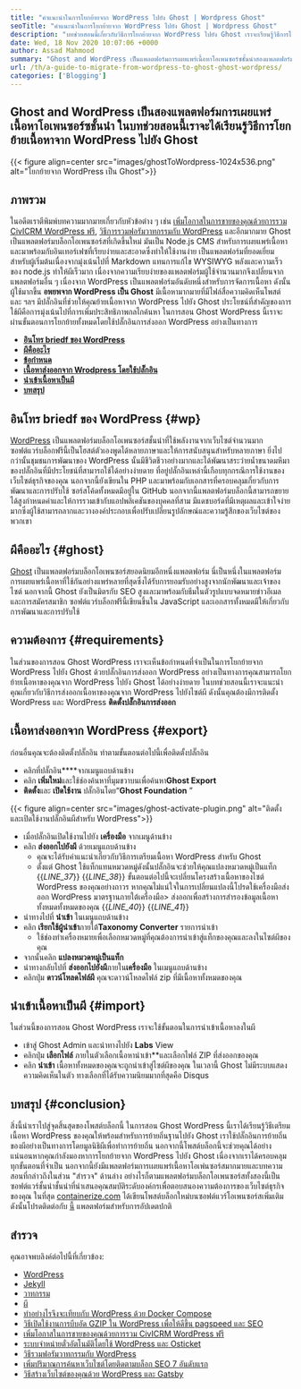 ```yaml
---
title: "คำแนะนำในการโยกย้ายจาก WordPress ไปยัง Ghost | Wordpress Ghost" 
seoTitle: "คำแนะนำในการโยกย้ายจาก WordPress ไปยัง Ghost | Wordpress Ghost" 
description: "บทช่วยสอนนี้เกี่ยวกับวิธีการโยกย้ายจาก WordPress ไปยัง Ghost เราจะเรียนรู้วิธีการโยกย้ายโพสต์และหน้าของคุณไปยังผีจากเว็บไซต์ WordPress ที่มีอยู่" 
date: Wed, 18 Nov 2020 10:07:06 +0000
author: Assad Mahmood
summary: "Ghost and WordPress เป็นแพลตฟอร์มการเผยแพร่เนื้อหาโอเพนซอร์ซชั้นนำสองแพลตฟอร์ม ในบทช่วยสอนนี้เราจะได้เรียนรู้วิธีการโยกย้ายเนื้อหาจาก WordPress ไปยัง Ghost" 
url: /th/a-guide-to-migrate-from-wordpress-to-ghost-ghost-wordpress/
categories: ['Blogging']
---
```


## Ghost and WordPress เป็นสองแพลตฟอร์มการเผยแพร่เนื้อหาโอเพนซอร์ซชั้นนำ ในบทช่วยสอนนี้เราจะได้เรียนรู้วิธีการโยกย้ายเนื้อหาจาก WordPress ไปยัง Ghost

{{< figure align=center src="images/ghostToWordpress-1024x536.png" alt="โยกย้ายจาก WordPress เป็น Ghost">}}


## ภาพรวม
ในอดีตเราตีพิมพ์บทความมากมายเกี่ยวกับหัวข้อต่าง ๆ เช่น [เพิ่มโอกาสในการขายของคุณด้วยการรวม CivICRM WordPress ฟรี][1], [วิธีการรวมฟอรัมวาทกรรมกับ WordPress][2] และอีกมากมาย Ghost เป็นแพลตฟอร์มบล็อกโอเพนซอร์สที่เกิดขึ้นใหม่ มันเป็น Node.js CMS สำหรับการเผยแพร่เนื้อหาและมาพร้อมกับอินเทอร์เฟซที่เรียบง่ายและสะอาดซึ่งทำให้ใช้งานง่าย เป็นแพลตฟอร์มที่ยอดเยี่ยมสำหรับผู้เริ่มต้นเนื่องจากมุ่งเน้นไปที่ Markdown แทนการแก้ไข WYSIWYG พลังและความเร็วของ node.js ทำให้ผีเร็วมาก เนื่องจากความเรียบง่ายของแพลตฟอร์มผู้ใช้จำนวนมากจึงเปลี่ยนจากแพลตฟอร์มอื่น ๆ เนื่องจาก WordPress เป็นแพลตฟอร์มอันดับหนึ่งสำหรับการจัดการเนื้อหา
ดังนั้นผู้ใช้มากขึ้น **อพยพจาก WordPress เป็น Ghost** มีเนื้อหามากมายที่มีไฟล์สื่อความคิดเห็นโพสต์และ ฯลฯ มีปลั๊กอินที่ช่วยให้คุณย้ายเนื้อหาจาก WordPress ไปยัง Ghost ประโยชน์ที่สำคัญของการใช้ผีคือการมุ่งเน้นไปที่การเพิ่มประสิทธิภาพกลไกค้นหา ในการสอน Ghost WordPress นี้เราจะผ่านขั้นตอนการโยกย้ายทั้งหมดโดยใช้ปลั๊กอินการส่งออก WordPress อย่างเป็นทางการ
* **[อินโทร briedf ของ WordPress][3]** 
* **[ผีคืออะไร][4]** 
* **[ข้อกำหนด][5]** 
* **[เนื้อหาส่งออกจาก Wrodpress โดยใช้ปลั๊กอิน][6]** 
* **[นำเข้าเนื้อหาเป็นผี][7]** 
* **[บทสรุป][8]** 

## **อินโทร briedf ของ WordPress** {#wp}

[WordPress][9] เป็นแพลตฟอร์มบล็อกโอเพนซอร์สชั้นนำที่ใช้พลังงานจากเว็บไซต์จำนวนมาก ซอฟต์แวร์บล็อกฟรีนี้เป็นโฮสต์ตัวเองพูดได้หลายภาษาและให้การสนับสนุนสำหรับหลายภาษา ยิ่งไปกว่านั้นชุมชนการพัฒนาของ WordPress นั้นมีชีวิตชีวาอย่างมากและได้พัฒนาสระว่ายน้ำขนาดมหึมาของปลั๊กอินที่มีประโยชน์ที่สามารถใช้ได้อย่างง่ายดาย ที่อยู่ปลั๊กอินเหล่านี้เกือบทุกกรณีการใช้งานของเว็บไซต์ธุรกิจของคุณ นอกจากนี้ยังเขียนใน PHP และมาพร้อมกับเอกสารที่ครอบคลุมเกี่ยวกับการพัฒนาและการปรับใช้ ซอร์สโค้ดทั้งหมดมีอยู่ใน GitHub นอกจากนี้แพลตฟอร์มบล็อกนี้สามารถขยายได้สูงกำหนดค่าและให้การรวมเข้ากับแอปพลิเคชันของบุคคลที่สาม มีแดชบอร์ดที่มีเหตุผลและเข้าใจง่ายมากซึ่งผู้ใช้สามารถลากและวางองค์ประกอบเพื่อปรับเปลี่ยนรูปลักษณ์และความรู้สึกของเว็บไซต์ของพวกเขา

## **ผีคืออะไร** {#ghost}

[Ghost][10] เป็นแพลตฟอร์มบล็อกโอเพนซอร์สยอดนิยมอีกหนึ่งแพลตฟอร์ม นี่เป็นหนึ่งในแพลตฟอร์มการเผยแพร่เนื้อหาที่ใช้กันอย่างแพร่หลายที่สุดซึ่งได้รับการยอมรับอย่างสูงจากนักพัฒนาและเจ้าของไซต์ นอกจากนี้ Ghost ยังเป็นมิตรกับ SEO สูงและมาพร้อมกับธีมในตัวรูปแบบจดหมายข่าวอีเมลและการสมัครสมาชิก ซอฟต์แวร์บล็อกฟรีนี้เขียนขึ้นใน JavaScript และเอกสารทั้งหมดมีให้เกี่ยวกับการพัฒนาและการปรับใช้

## ความต้องการ {#requirements}

ในส่วนของการสอน Ghost WordPress เราจะเห็นข้อกำหนดที่จำเป็นในการโยกย้ายจาก WordPress ไปยัง Ghost ด้วยปลั๊กอินการส่งออก WordPress อย่างเป็นทางการคุณสามารถโยกย้ายเนื้อหาของคุณจาก WordPress ไปยัง Ghost ได้อย่างง่ายดาย ในบทช่วยสอนนี้เราจะแนะนำคุณเกี่ยวกับวิธีการส่งออกเนื้อหาของคุณจาก WordPress ไปยังไซต์ผี ดังนั้นคุณต้องมีการติดตั้ง WordPress และ WordPress **ติดตั้งปลั๊กอินการส่งออก** 

## เนื้อหาส่งออกจาก WordPress {#export}

ก่อนอื่นคุณจะต้องติดตั้งปลั๊กอิน ทำตามขั้นตอนต่อไปนี้เพื่อติดตั้งปลั๊กอิน
* คลิกที่ปลั๊กอิน****จากเมนูแถบด้านข้าง
* คลิก **เพิ่มใหม่**และใช้ช่องค้นหาที่มุมขวาบนเพื่อค้นหา**Ghost Export** 
* **ติดตั้ง**และ **เปิดใช้งาน** ปลั๊กอินโดย“**Ghost Foundation** ”

{{< figure align=center src="images/ghost-activate-plugin.png" alt="ติดตั้งและเปิดใช้งานปลั๊กอินผีสำหรับ WordPress">}}

* เมื่อปลั๊กอินเปิดใช้งานไปยัง **เครื่องมือ** จากเมนูด้านข้าง
* คลิก **ส่งออกไปยังผี** ด้วยเมนูแถบด้านข้าง
  * คุณจะได้รับคำแนะนำเกี่ยวกับวิธีการเตรียมเนื้อหา WordPress สำหรับ Ghost
  * ตั้งแต่ Ghost ใช้แท็กแทนหมวดหมู่ดังนั้นปลั๊กอินจะช่วยให้คุณแปลงหมวดหมู่เป็นแท็ก
{{_LINE_37_}}
{{_LINE_38_}}
    ขั้นตอนต่อไปนี้จะเปลี่ยนโครงสร้างเนื้อหาของไซต์ WordPress ของคุณอย่างถาวร หากคุณไม่แน่ใจในการเปลี่ยนแปลงนี้โปรดใช้เครื่องมือส่งออก WordPress มาตรฐานภายใต้เครื่องมือ> ส่งออกเพื่อสร้างการสำรองข้อมูลเนื้อหาทั้งหมดทั้งหมดของคุณ
{{_LINE_40_}}
{{_LINE_41_}}
* นำทางไปที่ **นำเข้า** ในเมนูแถบด้านข้าง
* คลิก **เรียกใช้ผู้นำเข้า**ภายใต้**Taxonomy Converter** รายการนำเข้า
  * ใช้ช่องทำเครื่องหมายเพื่อเลือกหมวดหมู่ที่คุณต้องการนำเข้าสู่แท็กของคุณและลงในไซต์ผีของคุณ
* จากนั้นคลิก **แปลงหมวดหมู่เป็นแท็ก** 
* นำทางกลับไปที่ **ส่งออกไปยังผี**ภายใน**เครื่องมือ** ในเมนูแถบด้านข้าง
* คลิกปุ่ม **ดาวน์โหลดไฟล์ผี** คุณจะดาวน์โหลดไฟล์ zip ที่มีเนื้อหาทั้งหมดของคุณ

## นำเข้าเนื้อหาเป็นผี {#import}

ในส่วนนี้ของการสอน Ghost WordPress เราจะใช้ขั้นตอนในการนำเข้าเนื้อหาลงในผี
* เข้าสู่ Ghost Admin และนำทางไปยัง **Labs** View
* คลิกปุ่ม **เลือกไฟล์** ภายในตัวเลือกเนื้อหานำเข้า**และเลือกไฟล์ ZIP ที่ส่งออกของคุณ
* คลิก **นำเข้า** เนื้อหาทั้งหมดของคุณจะถูกนำเข้าสู่ไซต์ผีของคุณ
ในเวลานี้ Ghost ไม่มีระบบแสดงความคิดเห็นในตัว ทางเลือกที่ได้รับความนิยมมากที่สุดคือ Disqus

## บทสรุป {#conclusion}

สิ่งนี้นำเราไปสู่จุดสิ้นสุดของโพสต์บล็อกนี้ ในการสอน Ghost WordPress นี้เราได้เรียนรู้วิธีเตรียมเนื้อหา WordPress ของคุณให้พร้อมสำหรับการย้ายถิ่นฐานไปยัง Ghost เราใช้ปลั๊กอินการย้ายถิ่นของผีอย่างเป็นทางการโดยมูลนิธิผีเพื่อทำการย้ายถิ่น นอกจากนี้โพสต์บล็อกนี้จะช่วยคุณได้อย่างแน่นอนหากคุณกำลังมองหาการโยกย้ายจาก WordPress ไปยัง Ghost เนื่องจากเราได้ครอบคลุมทุกขั้นตอนที่จำเป็น นอกจากนี้ยังมีแพลตฟอร์มการเผยแพร่เนื้อหาโอเพ่นซอร์สมากมายและบทความสอนที่กล่าวถึงในส่วน "สำรวจ" ด้านล่าง อย่างไรก็ตามแพลตฟอร์มบล็อกโอเพนซอร์สทั้งสองนี้เป็นซอฟต์แวร์ชั้นนำชั้นนำที่นำเสนอคุณสมบัติระดับองค์กรเพื่อตอบสนองความต้องการของเว็บไซต์ธุรกิจของคุณ
ในที่สุด [containerize.com][11] ได้เขียนโพสต์บล็อกใหม่บนซอฟต์แวร์โอเพนซอร์สเพิ่มเติม ดังนั้นโปรดติดต่อกับ [นี้][12] แพลตฟอร์มสำหรับการอัปเดตปกติ

## สำรวจ
คุณอาจพบลิงค์ต่อไปนี้ที่เกี่ยวข้อง:
  * [WordPress][9]
  * [Jekyll][13]
  * [วาทกรรม][14]
  * [ผี][10]
  * [ทำอย่างไรจึงจะเทียบกับ WordPress ด้วย Docker Compose][15]
  * [วิธีเปิดใช้งานการบีบอัด GZIP ใน WordPress เพื่อให้ดีขึ้น pagspeed และ SEO][16]
  * [เพิ่มโอกาสในการขายของคุณด้วยการรวม CivICRM WordPress ฟรี][1]
  * [ระบบจำหน่ายตั๋วอัตโนมัติโดยใช้ WordPress และ Osticket][17]
  * [วิธีรวมฟอรัมวาทกรรมกับ WordPress][2]
  * [เพิ่มปริมาณการค้นหาเว็บไซต์โดยติดตามบล็อก SEO 7 อันดับแรก][18]
  * [วิธีสร้างเว็บไซต์ของคุณด้วย WordPress และ Gatsby][19]



[1]: https://blog.containerize.com/blogging/civicrm-wordpress-integration-wordpress-tutorial/
[2]: https://blog.containerize.com/blogging/how-to-integrate-discourse-forum-with-wordpress/
[3]: #wp
[4]: #ghost
[5]: #requirements
[6]: #export
[7]: #import
[8]: #conclusion
[9]: https://products.containerize.com/blogging/wordpress/
[10]: https://products.containerize.com/blogging/ghost/
[11]: https://www.containerize.com/
[12]: https://blog.containerize.com/
[13]: https://products.containerize.com/blogging/jekyll/
[14]: https://products.containerize.com/discussion-forum/discourse/
[15]: https://blog.containerize.com/blogging/how-to-dockerize-wordpress-docker-wordpress/
[16]: https://blog.containerize.com/blogging/how-to-enable-gzip-compression-in-wordpress-gzip-wordpress/
[17]: https://blog.containerize.com/blogging/automate-ticketing-system-using-wordpress-and-osticket/
[18]: https://blog.containerize.com/blogging/increase-website-search-traffic-by-following-top-7-seo-blogs/
[19]: https://blog.containerize.com/blogging/how-does-gatsby-integrate-with-wordpress-gatsby-wordpress/

